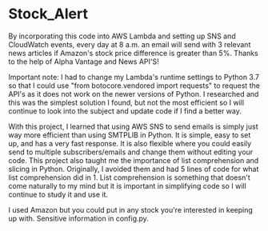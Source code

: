 # Stock_Alert
By incorporating this code into AWS Lambda and setting up SNS and CloudWatch events, every day at 8 a.m. an email will send with 3 relevant news articles if Amazon's stock price difference is greater than 5%. Thanks to the help of Alpha Vantage and News API'S!

Important note: I had to change my Lambda's runtime settings to Python 3.7 so that I could use "from botocore.vendored import requests" to request the API's as it does not work on the newer versions of Python. I researched and this was the simplest solution I found, but not the most efficient so I will continue to look into the subject and update code if I find a better way.

With this project, I learned that using AWS SNS to send emails is simply just way more efficient than using SMTPLIB in Python. It is simple, easy to set up, and has a very fast response. It is also flexible where you could easily send to multiple subscribers/emails and change them without editing your code. This project also taught me the importance of list comprehension and slicing in Python. Originally, I avoided them and had 5 lines of code for what list comprehension did in 1. List comprehension is something that doesn't come naturally to my mind but it is important in simplifying code so I will continue to study it and use it. 

I used Amazon but you could put in any stock you're interested in keeping up with. Sensitive information in config.py.
